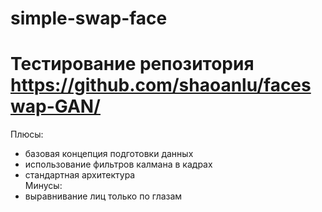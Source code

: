 # simple-swap-face

# Тестирование репозитория https://github.com/shaoanlu/faceswap-GAN/   
Плюсы:
- базовая концепция подготовки данных   
- использование фильтров калмана в кадрах   
- стандартная архитектура   
Минусы:   
- выравнивание лиц только по глазам

